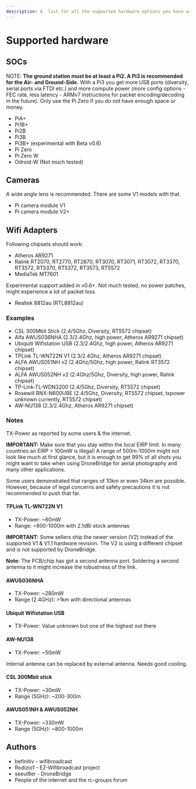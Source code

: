 ```yaml
---
description: A  list for all the supported hardware options you have with DroneBridge
---
```


# Supported hardware

## SOCs

NOTE: **The ground station must be at least a Pi2. A Pi3 is recommended for the Air- and Ground-Side.** With a Pi3 you get more USB ports \(diversity, serial ports via FTDI etc.\) and more compute power \(more config options - FEC rate, less latency - ARMv7 instructions for packet encoding/decoding in the future\). Only use the Pi Zero if you do not have enough space or money.

* PiA+
* Pi1B+
* Pi2B
* Pi3B
* Pi3B+ \(experimental with Beta v0.6\)
* Pi Zero
* Pi Zero W
* Odroid-W \(Not much tested\)

## Cameras

A wide angle lens is recommended. There are some V1 models with that.

* Pi camera module V1
* Pi camera module V2+

## Wifi Adapters

Following chipsets should work:

* Atheros AR9271
* Ralink RT2070, RT2770, RT2870, RT3070, RT3071, RT3072, RT3370, RT3572, RT5370, RT5372, RT3573, RT5572
* MediaTek MT7601

Experimental support added in v0.6+. Not much tested, no power patches, might experience a lot of packet loss

* Realtek 8812au \(RTL8812au\)

### Examples

* CSL 300Mbit Stick \(2.4/5Ghz, Diversity, RT5572 chipset\)
* Alfa AWUS036NHA \(2.3/2.4Ghz, high power, Atheros AR9271 chipset\)
* Ubiquiti Wifistation USB \(2.3/2.4Ghz, high power, Atheros AR9271 chipset\)
* TPLink TL-WN722N V1 \(2.3/2.4Ghz, Atheros AR9271 chipset\)
* ALFA AWUS051NH v2 \(2.4Ghz/5Ghz, high power, Ralink RT3572 chipset\)
* ALFA AWUS052NH v2 \(2.4Ghz/5Ghz, Diversity, high power, Ralink chipset\)
* TP-Link-TL-WDN3200 \(2.4/5Ghz, Diversity, RT5572 chipset\)
* Rosewill RNX-N600UBE \(2.4/5Ghz, Diversity, RT5572 chipset, txpower unknown currently, RT5572 chipset\)
* AW-NU138 \(2.3/2.4Ghz, Atheros AR9271 chipset\)

### Notes

TX-Power as reported by some users & the internet.

**IMPORTANT:** Make sure that you stay within the local EIRP limit. In many countries an EIRP &gt; 100mW is illegal! A range of 500m-1000m might not look like much at first glance, but it is enough to get 99% of all shots you might want to take when using DroneBridge for aerial photography and many other applications.

Some users demonstrated that ranges of 10km or even 34km are possible. However, because of legal concerns and safety precautions it is not recommended to push that far.

#### TPLink TL-WN722N V1

* TX-Power: ~60mW 
* Range: ~800-1000m with 2.1dBi stock antennas

**IMPORTANT:** Some sellers ship the newer version \(V2\) instead of the supported V1 & V1.1 hardware revision. The V2 is using a different chipset and is not supported by DroneBridge.

**Note:** The PCB/chip has got a second antenna port. Soldering a second antenna to it might increase the robustness of the link.

#### AWUS036NHA

* TX-Power: ~280mW 
* Range \(2.4GHz\): &gt;1km with directional antennas

#### Ubiquit Wifistation USB

* TX-Power: Value unknown but one of the highest out there

#### AW-NU138

* TX-Power: ~50mW

Internal antenna can be replaced by external antenna. Needs good cooling.

#### CSL 300Mbit stick

* TX-Power: ~30mW
* Range \(5GHz\): ~200-300m

#### AWUS051NH & AWUS052NH

* TX-Power: ~330mW 
* Range \(5GHz\): ~800-1000m

## Authors

* befinitiv - wifibroadcast
* Rodizio1 - EZ-Wifibroadcast project
* seeul8er - DroneBridge
* People of the internet and the rc-groups forum

